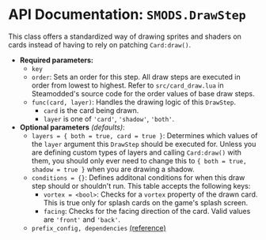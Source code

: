 # API Documentation: `SMODS.DrawStep`
This class offers a standardized way of drawing sprites and shaders on cards instead of having to rely on patching `Card:draw()`.
- **Required parameters:**
	- `key`
    - `order`: Sets an order for this step. All draw steps are executed in order from lowest to highest. Refer to `src/card_draw.lua` in Steamodded's source code for the order values of base draw steps.
    - `func(card, layer)`: Handles the drawing logic of this `DrawStep`.
        - `card` is the card being drawn.
        - `layer` is one of `'card'`, `'shadow'`, `'both'`.
- **Optional parameters** *(defaults)*:
    - `layers = { both = true, card = true }`: Determines which values of the `layer` argument this `DrawStep` should be executed for. Unless you are defining custom types of layers and calling `Card:draw()` with them, you should only ever need to change this to `{ both = true, shadow = true }` when you are drawing a shadow.
    - `conditions = {}`: Defines additonal conditions for when this draw step should or shouldn't run. This table accepts the following keys:
        - `vortex = <bool>`: Checks for a `vortex` property of the drawn card. This is true only for splash cards on the game's splash screen.
        - `facing`: Checks for the facing direction of the card. Valid values are `'front'` and `'back'`.
    - `prefix_config, dependencies` [(reference)](https://github.com/Steamodded/smods/wiki/API-Documentation#common-parameters)
